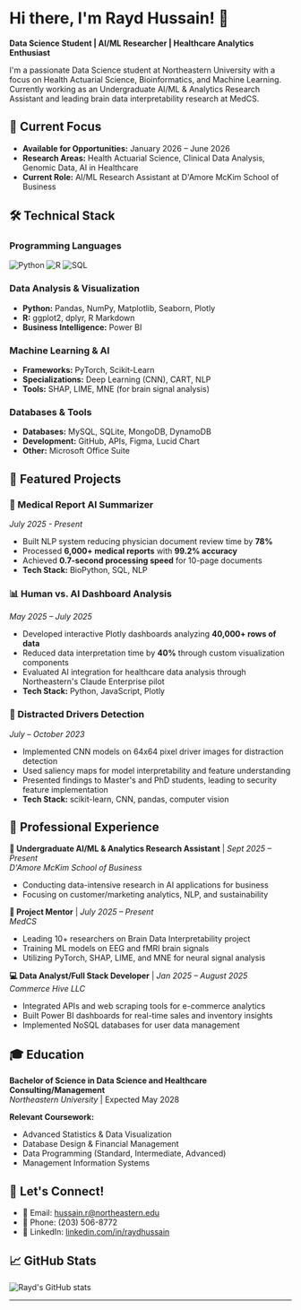 # Hi there, I'm Rayd Hussain! 👋

**Data Science Student | AI/ML Researcher | Healthcare Analytics Enthusiast**

I'm a passionate Data Science student at Northeastern University with a focus on Health Actuarial Science, Bioinformatics, and Machine Learning. Currently working as an Undergraduate AI/ML & Analytics Research Assistant and leading brain data interpretability research at MedCS.

## 🎯 Current Focus
- **Available for Opportunities:** January 2026 – June 2026
- **Research Areas:** Health Actuarial Science, Clinical Data Analysis, Genomic Data, AI in Healthcare
- **Current Role:** AI/ML Research Assistant at D'Amore McKim School of Business

## 🛠️ Technical Stack

### Programming Languages
![Python](https://img.shields.io/badge/Python-3776AB?style=for-the-badge&logo=python&logoColor=white)
![R](https://img.shields.io/badge/R-276DC3?style=for-the-badge&logo=r&logoColor=white)
![SQL](https://img.shields.io/badge/SQL-4479A1?style=for-the-badge&logo=postgresql&logoColor=white)

### Data Analysis & Visualization
- **Python:** Pandas, NumPy, Matplotlib, Seaborn, Plotly
- **R:** ggplot2, dplyr, R Markdown
- **Business Intelligence:** Power BI

### Machine Learning & AI
- **Frameworks:** PyTorch, Scikit-Learn
- **Specializations:** Deep Learning (CNN), CART, NLP
- **Tools:** SHAP, LIME, MNE (for brain signal analysis)

### Databases & Tools
- **Databases:** MySQL, SQLite, MongoDB, DynamoDB
- **Development:** GitHub, APIs, Figma, Lucid Chart
- **Other:** Microsoft Office Suite

## 🔬 Featured Projects

### 🧠 Medical Report AI Summarizer
*July 2025 - Present*
- Built NLP system reducing physician document review time by **78%**
- Processed **6,000+ medical reports** with **99.2% accuracy**
- Achieved **0.7-second processing speed** for 10-page documents
- **Tech Stack:** BioPython, SQL, NLP

### 📊 Human vs. AI Dashboard Analysis
*May 2025 – July 2025*
- Developed interactive Plotly dashboards analyzing **40,000+ rows of data**
- Reduced data interpretation time by **40%** through custom visualization components
- Evaluated AI integration for healthcare data analysis through Northeastern's Claude Enterprise pilot
- **Tech Stack:** Python, JavaScript, Plotly

### 🚗 Distracted Drivers Detection
*July – October 2023*
- Implemented CNN models on 64x64 pixel driver images for distraction detection
- Used saliency maps for model interpretability and feature understanding
- Presented findings to Master's and PhD students, leading to security feature implementation
- **Tech Stack:** scikit-learn, CNN, pandas, computer vision

## 💼 Professional Experience

**🔬 Undergraduate AI/ML & Analytics Research Assistant** | *Sept 2025 – Present*  
*D'Amore McKim School of Business*
- Conducting data-intensive research in AI applications for business
- Focusing on customer/marketing analytics, NLP, and sustainability

**🧠 Project Mentor** | *July 2025 – Present*  
*MedCS*
- Leading 10+ researchers on Brain Data Interpretability project
- Training ML models on EEG and fMRI brain signals
- Utilizing PyTorch, SHAP, LIME, and MNE for neural signal analysis

**💻 Data Analyst/Full Stack Developer** | *Jan 2025 – August 2025*  
*Commerce Hive LLC*
- Integrated APIs and web scraping tools for e-commerce analytics
- Built Power BI dashboards for real-time sales and inventory insights
- Implemented NoSQL databases for user data management

## 🎓 Education

**Bachelor of Science in Data Science and Healthcare Consulting/Management**  
*Northeastern University* | Expected May 2028

**Relevant Coursework:**
- Advanced Statistics & Data Visualization
- Database Design & Financial Management
- Data Programming (Standard, Intermediate, Advanced)
- Management Information Systems

## 🤝 Let's Connect!

- 📧 Email: hussain.r@northeastern.edu
- 📱 Phone: (203) 506-8772
- 💼 LinkedIn: [linkedin.com/in/raydhussain](https://linkedin.com/in/raydhussain)

## 📈 GitHub Stats

![Rayd's GitHub stats](https://github-readme-stats.vercel.app/api?username=rhuss1006&show_icons=true&theme=radical)

---


<!--
**rhuss1006/rhuss1006** is a ✨ _special_ ✨ repository because its `README.md` (this file) appears on your GitHub profile.

Here are some ideas to get you started:

- 🔭 I’m currently working on this project.
- 🌱 I’m currently learning how to use Github.
- 👯 I’m looking to collaborate on this project.
- 🤔 I’m looking for help with different programming languages.
- 💬 Ask me about Python; I can probably help
- 📫 How to reach me: hussain.r@northeastern.edu
- 😄 Pronouns: He/him
- ⚡ Fun fact: I play tennis and swim.
-->
